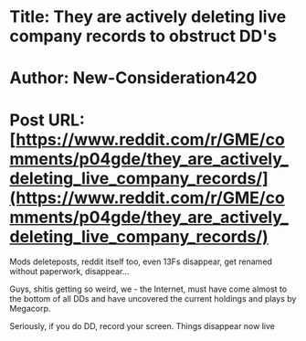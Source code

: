 # Title: They are actively deleting live company records to obstruct DD's
# Author: New-Consideration420
# Post URL: [https://www.reddit.com/r/GME/comments/p04gde/they_are_actively_deleting_live_company_records/](https://www.reddit.com/r/GME/comments/p04gde/they_are_actively_deleting_live_company_records/)


Mods deleteposts, reddit itself too, even 13Fs disappear, get renamed without paperwork, disappear...

Guys, shitis getting so weird, we - the Internet, must have come almost to the bottom of all DDs and have uncovered the current holdings and plays by Megacorp.

Seriously, if you do DD, record your screen. Things disappear now live